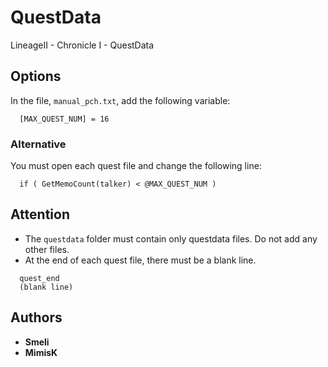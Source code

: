 # QuestData
LineageII - Chronicle I - QuestData

## Options
In the file, ```manual_pch.txt```, add the following variable:
```
  [MAX_QUEST_NUM] = 16
```

### Alternative
You must open each quest file and change the following line:
```
  if ( GetMemoCount(talker) < @MAX_QUEST_NUM )
```

## Attention
* The ```questdata``` folder must contain only questdata files. Do not add any other files.
* At the end of each quest file, there must be a blank line.

```
  quest_end
  (blank line)
```

## Authors
* **Smeli**
* **MimisK**
